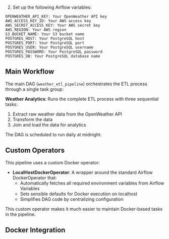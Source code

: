 2. Set up the following Airflow variables:

```
OPENWEATHER_API_KEY: Your OpenWeather API key
AWS_ACCESS_KEY_ID: Your AWS access key
AWS_SECRET_ACCESS_KEY: Your AWS secret key
AWS_REGION: Your AWS region
S3_BUCKET_NAME: Your S3 bucket name
POSTGRES_HOST: Your PostgreSQL host
POSTGRES_PORT: Your PostgreSQL port
POSTGRES_USER: Your PostgreSQL username
POSTGRES_PASSWORD: Your PostgreSQL password
POSTGRES_DB: Your PostgreSQL database name
```

## Main Workflow

The main DAG (`weather_etl_pipeline`) orchestrates the ETL process through a single task group:

**Weather Analytics**: Runs the complete ETL process with three sequential tasks:
1. Extract raw weather data from the OpenWeather API
2. Transform the data
3. Join and load the data for analytics

The DAG is scheduled to run daily at midnight.

## Custom Operators

This pipeline uses a custom Docker operator:

* **LocalHostDockerOperator**: A wrapper around the standard Airflow DockerOperator that:
  - Automatically fetches all required environment variables from Airflow Variables
  - Sets sensible defaults for Docker execution on localhost
  - Simplifies DAG code by centralizing configuration

This custom operator makes it much easier to maintain Docker-based tasks in the pipeline.

## Docker Integration 